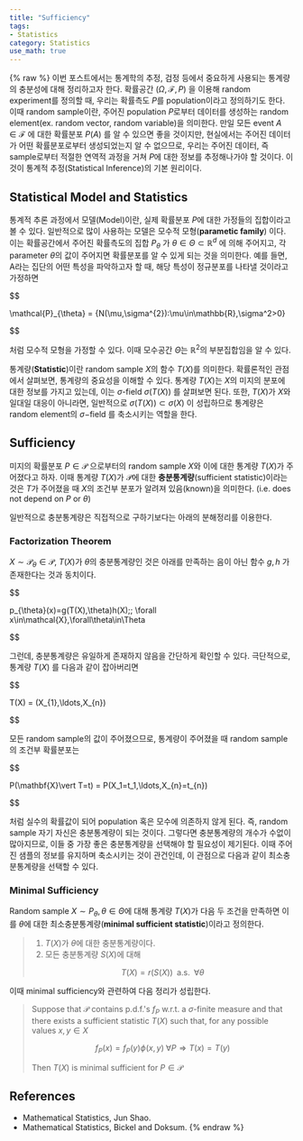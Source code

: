 ```yaml
---
title: "Sufficiency"
tags:
- Statistics
category: Statistics
use_math: true
---
```

{% raw %}
이번 포스트에서는 통계학의 추정, 검정 등에서 중요하게 사용되는 통계량의 충분성에 대해 정리하고자 한다. 확률공간 $(\Omega,\mathcal{F},P)$ 을 이용해 random experiment를 정의할 때, 우리는 확률측도 $P$를 population이라고 정의하기도 한다. 이때 random sample이란, 주어진 population $P$로부터 데이터를 생성하는 random element(ex. random vector, random variable)을 의미한다.
만일 모든 event $A\in\mathcal{F}$ 에 대한 확률분포 $P(A)$ 를 알 수 있으면 좋을 것이지만, 현실에서는 주어진 데이터가 어떤 확률분포로부터 생성되었는지 알 수 없으므로, 우리는 주어진 데이터, 즉 sample로부터 적절한 연역적 과정을 거쳐 $P$에 대한 정보를 추정해나가야 할 것이다. 이것이 통계적 추정(Statistical Inference)의 기본 원리이다.

## Statistical Model and Statistics
통계적 추론 과정에서 모델(Model)이란, 실제 확률분포 $P$에 대한 가정들의 집합이라고 볼 수 있다. 일반적으로 많이 사용하는 모델은 모수적 모형(**parametic family**) 이다. 이는 확률공간에서 주어진 확률측도의 집합 $P_\theta$ 가 $\theta\in\Theta\subset\mathbb{R}^{d}$ 에 의해 주어지고, 각 parameter $\theta$의 값이 주어지면 확률분포를 알 수 있게 되는 것을 의미한다.
예를 들면, A라는 집단의 어떤 특성을 파악하고자 할 때, 해당 특성이 정규분포를 나타낼 것이라고 가정하면 

$$

\mathcal{P}_{\theta} = \{N(\mu,\sigma^{2}):\mu\in\mathbb{R},\sigma^2>0\} 

$$

처럼 모수적 모형을 가정할 수 있다. 이때 모수공간 $\Theta$는 $\mathbb{R}^{2}$의 부분집합임을 알 수 있다. 

통계량(**Statistic**)이란 random sample $X$의 함수 $T(X)$를 의미한다. 확률론적인 관점에서 살펴보면, 통계량의 중요성을 이해할 수 있다. 통계량 $T(X)$는 $X$의 미지의 분포에 대한 정보를 가지고 있는데, 이는 $\sigma$-field $\sigma(T(X))$ 를 살펴보면 된다. 또한, $T(X)$가 $X$와 일대일 대응이 아니라면, 일반적으로 $\sigma(T(X))\subset\sigma(X)$ 이 성립하므로 통계량은 random element의 $\sigma-$field 를 축소시키는 역할을 한다. 

## Sufficiency

미지의 확률분포 $P\in\mathcal{P}$ 으로부터의 random sample $X$와 이에 대한 통계량 $T(X)$가 주어졌다고 하자. 이때 통계량 $T(X)$가 $\mathcal{P}$에 대한 **충분통계량**(sufficient statistic)이라는 것은 $T$가 주어졌을 때 $X$의 조건부 분포가 알려져 있음(known)을 의미한다. (i.e. does not depend on $P$ or $\theta$)

일반적으로 충분통계량은 직접적으로 구하기보다는 아래의 분해정리를 이용한다.

### Factorization Theorem

$X\sim\mathcal{P}_{\theta}\in\mathcal{P}$, $T(X)$가 $\theta$의 충분통계량인 것은 아래를 만족하는 음이 아닌 함수 $g,h$ 가 존재한다는 것과 동치이다.

$$

p_{\theta}(x)=g(T(X),\theta)h(X)\;\; \forall x\in\mathcal{X},\forall\theta\in\Theta

$$

그런데, 충분통계량은 유일하게 존재하지 않음을 간단하게 확인할 수 있다. 극단적으로, 통계량 $T(X)$ 를 다음과 같이 잡아버리면

$$

T(X) = (X_{1},\ldots,X_{n})

$$

모든 random sample의 값이 주어졌으므로, 통계량이 주어졌을 때 random sample의 조건부 확률분포는

$$

P(\mathbf{X}\vert T=t) = P(X_1=t_1,\ldots,X_{n}=t_{n})

$$

처럼 실수의 확률값이 되어 population 혹은 모수에 의존하지 않게 된다. 즉, random sample 자기 자신은 충분통계량이 되는 것이다.
그렇다면 충분통계량의 개수가 수없이 많아지므로, 이들 중 가장 좋은 충분통계량을 선택해야 할 필요성이 제기된다. 이때 주어진 샘플의 정보를 유지하며 축소시키는 것이 관건인데, 이 관점으로 다음과 같이 최소충분통계량을 선택할 수 있다.

### Minimal Sufficiency
Random sample $X\sim P_{\theta},\theta\in\Theta$에 대해 통계량 $T(X)$가 다음 두 조건을 만족하면 이를 $\theta$에 대한 최소충분통계량(**minimal sufficient statistic**)이라고 정의한다.

> 1. $T(X)$가 $\theta$에 대한 충분통계량이다.
> 2. 모든 충분통계량 $S(X)$에 대해
> 
> $$ T(X)=r(S(X))\;\;\text{a.s.}\;\;\forall\theta$$
> 
이때 minimal sufficiency와 관련하여 다음 정리가 성립한다.

> Suppose that $\mathcal{P}$ contains p.d.f.'s $f_{P}$ w.r.t. a $\sigma$-finite measure and that there exists a sufficient statistic $T(X)$ such that, for any possible values $x,y\in X$ 
> 
> $$f_{P}(x)=f_{P}(y)\phi(x,y)\;\forall P \Rightarrow T(x)=T(y)$$
> 
> Then $T(X)$ is minimal sufficient for $P\in\mathcal{P}$


## References
- Mathematical Statistics, Jun Shao.
- Mathematical Statistics, Bickel and Doksum.
{% endraw %}